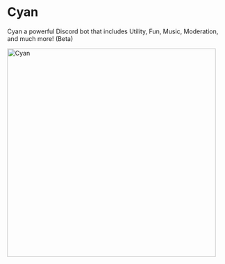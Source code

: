 # Cyan
Cyan a powerful Discord bot that includes Utility, Fun, Music, Moderation, and much more! (Beta)


<img width="480" height="480" align="center" style="float: left; margin: 0 10px 0 0;" alt="Cyan" src="https://cdn.discordapp.com/attachments/841728122633715743/862763004894380032/1625745841258.png?width=480&height=480"> 
